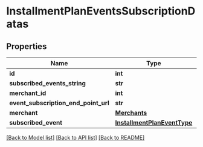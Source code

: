 # InstallmentPlanEventsSubscriptionDatas

## Properties
Name | Type | Description | Notes
------------ | ------------- | ------------- | -------------
**id** | **int** |  | 
**subscribed_events_string** | **str** |  | [optional] 
**merchant_id** | **int** |  | 
**event_subscription_end_point_url** | **str** |  | [optional] 
**merchant** | [**Merchants**](Merchants.md) |  | [optional] 
**subscribed_event** | [**InstallmentPlanEventType**](InstallmentPlanEventType.md) |  | 

[[Back to Model list]](../README.md#documentation-for-models) [[Back to API list]](../README.md#documentation-for-api-endpoints) [[Back to README]](../README.md)


